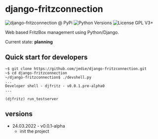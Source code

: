 # django-fritzconnection

![django-fritzconnection @ PyPi](https://img.shields.io/pypi/v/django-fritzconnection?label=django-fritzconnection%20%40%20PyPi)
![Python Versions](https://img.shields.io/pypi/pyversions/django-fritzconnection)
![License GPL V3+](https://img.shields.io/pypi/l/django-fritzconnection)

Web based FritzBox management using Python/Django.

Current state: **planning**

## Quick start for developers

```
~$ git clone https://github.com/jedie/django-fritzconnection.git
~$ cd django-fritzconnection
~/django-fritzconnection$ ./devshell.py
...
Developer shell - djfritz - v0.0.1.pre-alpha0
...

(djfritz) run_testserver
```

## versions

* 24.03.2022 - v0.0.1-alpha
  * init the project
